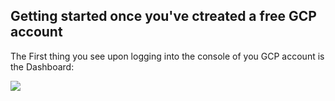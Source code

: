 ## Getting started once you've ctreated a free GCP account

The First thing you see upon logging into the console of you GCP account is the Dashboard:

![](/)


